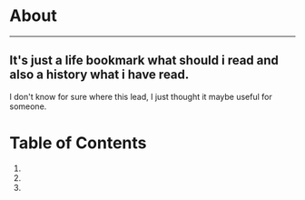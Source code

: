 # About
---
## It's just a life bookmark what should i read and also a history what i have read.
I don't know for sure where this lead, I just thought it maybe useful for someone.

# Table of Contents
1. <script src="https://raw.githubusercontent.com/brutalcrozt/TR_KBP/master/bookmark/jscore.md"></script>
1. <script src="https://raw.githubusercontent.com/brutalcrozt/TR_KBP/master/bookmark/onlineFreeCamp.md"> </script>
1. <script src="https://github.com/brutalcrozt/TR_KBP/blob/master/bookmark/softwareTesting.md"></script>
